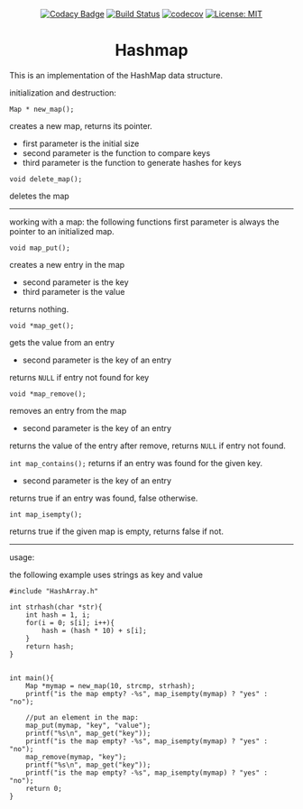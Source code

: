 <div align="center">

[![Codacy Badge](https://app.codacy.com/project/badge/Grade/46f9c20f19124fdb82def504e379bb94)](https://www.codacy.com/manual/VGeorgee/hashmap?utm_source=github.com&amp;utm_medium=referral&amp;utm_content=VGeorgee/hashmap&amp;utm_campaign=Badge_Grade)
[![Build Status](https://travis-ci.org/VGeorgee/hashmap.svg?branch=master)](https://travis-ci.org/VGeorgee/hashmap)
[![codecov](https://codecov.io/gh/VGeorgee/hashmap/branch/master/graph/badge.svg)](https://codecov.io/gh/VGeorgee/hashmap)
[![License: MIT](https://img.shields.io/badge/License-MIT-yellow.svg)](https://opensource.org/licenses/MIT)

# Hashmap

</div>

This is an implementation of the HashMap data structure.

initialization and destruction:

`Map * new_map();`

creates a new map, returns its pointer.
   - first parameter is the initial size
   - second parameter is the function to compare keys
   - third parameter is the function to generate hashes for keys


`void delete_map();`

deletes the map

--- 

working with a map:
the following functions first parameter is always the pointer to an initialized
map.

`void map_put();`

creates a new entry in the map
  - second parameter is the key
  - third parameter is the value

returns nothing.


`void *map_get();`

gets the value from an entry
   - second parameter is the key of an entry
   
returns `NULL` if entry not found for key


`void *map_remove();`

removes an entry from the map
   - second parameter is the key of an entry
   
returns the value of the entry after remove,
returns `NULL` if entry not found.

`int map_contains();`
returns if an entry was found for the given key.
   - second parameter is the key of an entry
   
returns true if an entry was found, false otherwise.


`int map_isempty();`

returns true if the given map is empty, returns false if not.

---

usage:

the following example uses strings as key and value
```
#include "HashArray.h"

int strhash(char *str){
    int hash = 1, i;
    for(i = 0; s[i]; i++){
        hash = (hash * 10) + s[i];
    }
    return hash;
}


int main(){
    Map *mymap = new_map(10, strcmp, strhash);
    printf("is the map empty? -%s", map_isempty(mymap) ? "yes" : "no");
   
    //put an element in the map:
    map_put(mymap, "key", "value");
    printf("%s\n", map_get("key"));    
    printf("is the map empty? -%s", map_isempty(mymap) ? "yes" : "no");        
    map_remove(mymap, "key");
    printf("%s\n", map_get("key"));
    printf("is the map empty? -%s", map_isempty(mymap) ? "yes" : "no");
    return 0;
}
```
